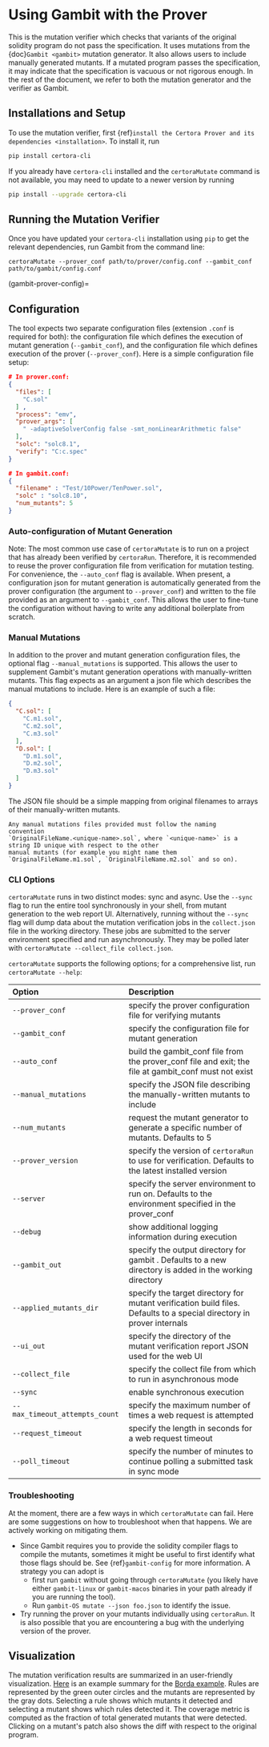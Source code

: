 # Using Gambit with the Prover

This is the mutation verifier which
 checks that variants of the original
 solidity program do not pass the specification.
It uses mutations from the {doc}`Gambit <gambit>`
  mutation generator.
It also allows users to include manually generated mutants.
If a mutated program passes the specification,
it may indicate that the specification is vacuous or not rigorous enough.
In the rest of the document,
  we refer to both the mutation generator and the verifier as Gambit.

## Installations and Setup

To use the mutation verifier,
  first {ref}`install the Certora Prover and its dependencies <installation>`.
To install it, run

```sh
pip install certora-cli
```

If you already have `certora-cli` installed and
  the `certoraMutate` command is not available,
  you may need to update to a newer version by running

```sh
pip install --upgrade certora-cli
```


## Running the Mutation Verifier

Once you have updated your `certora-cli` installation using `pip` to get the relevant
dependencies, run Gambit from the command line:

```
certoraMutate --prover_conf path/to/prover/config.conf --gambit_conf path/to/gambit/config.conf
```

(gambit-prover-config)=
## Configuration
The tool expects two separate configuration files (extension `.conf` is required for both):
the configuration file which defines the execution of mutant generation (`--gambit_conf`),
and the configuration file which defines execution of the prover (`--prover_conf`).
Here is a simple configuration file setup:

```json
# In prover.conf:
{
  "files": [
    "C.sol"
  ] ,
  "process": "emv",
  "prover_args": [
    " -adaptiveSolverConfig false -smt_nonLinearArithmetic false"
  ],
  "solc": "solc8.1",
  "verify": "C:c.spec"
}

# In gambit.conf:
{
  "filename" : "Test/10Power/TenPower.sol",
  "solc" : "solc8.10",
  "num_mutants": 5
}
```

### Auto-configuration of Mutant Generation

Note: The most common use case of `certoraMutate` is to run on a project that has already been verified by `certoraRun`.
Therefore, it is recommended to reuse the prover configuration file from verification for mutation testing. For
convenience, the `--auto_conf` flag is available. When present, a configuration json for mutant generation is
automatically generated from the prover configuration (the argument to `--prover_conf`) and written to the
file provided as an argument to `--gambit_conf`. This allows the user to fine-tune the configuration without having to
write any additional boilerplate from scratch.

### Manual Mutations

In addition to the prover and mutant generation configuration files, the optional flag
`--manual_mutations` is supported. This allows the user to supplement Gambit's mutant generation operations with
manually-written mutants. This flag expects as an argument a json file which describes the manual mutations to include.
Here is an example of such a file:

```json
{
  "C.sol": [
    "C.m1.sol",
    "C.m2.sol",
    "C.m3.sol"
  ],
  "D.sol": [
    "D.m1.sol",
    "D.m2.sol",
    "D.m3.sol"
  ]
}
```

The JSON file should be a simple mapping from original filenames to arrays of their manually-written mutants.

```{note}
Any manual mutations files provided must follow the naming
convention
`OriginalFileName.<unique-name>.sol`, where `<unique-name>` is a string ID unique with respect to the other
manual mutants (for example you might name them `OriginalFileName.m1.sol`, `OriginalFileName.m2.sol` and so on).
```

### CLI Options

`certoraMutate` runs in two distinct modes: sync and async. Use the `--sync` flag to run the entire tool synchronously
in your shell, from mutant generation to the web report UI. Alternatively, running without the `--sync` flag will dump
data about the mutation verification jobs in the `collect.json` file in the working directory. These jobs are submitted
to the server environment specified and run asynchronously. They may be polled later with
`certoraMutate --collect_file collect.json`.

`certoraMutate` supports the following options; for a comprehensive list, run `certoraMutate --help`:

| Option                         | Description                                                                                                           |
|:-------------------------------|:----------------------------------------------------------------------------------------------------------------------|
| `--prover_conf`                | specify the prover configuration file for verifying mutants                                                           |
| `--gambit_conf`                | specify the configuration file for mutant generation                                                                  |
| `--auto_conf`                  | build the gambit_conf file from the prover_conf file and exit; the file at gambit_conf must not exist                 |
| `--manual_mutations`           | specify the JSON file describing the manually-written mutants to include                                              |
| `--num_mutants`                | request the mutant generator to generate a specific number of mutants. Defaults to 5                                  |
| `--prover_version`             | specify the version of `certoraRun` to use for verification. Defaults to the latest installed version                 |
| `--server`                     | specify the server environment to run on. Defaults to the environment specified in the prover_conf                    |
| `--debug`                      | show additional logging information during execution                                                                  |
| `--gambit_out`                 | specify the output directory for gambit . Defaults to a new directory is added in the working directory               |
| `--applied_mutants_dir`        | specify the target directory for mutant verification build files. Defaults to a special directory in prover internals |
| `--ui_out`                     | specify the directory of the mutant verification report JSON used for the web UI                                      |
| `--collect_file`               | specify the collect file from which to run in asynchronous mode                                                       |
| `--sync`                       | enable synchronous execution                                                                                          |
| `--max_timeout_attempts_count` | specify the maximum number of times a web request is attempted                                                        |
| `--request_timeout`            | specify the length in seconds for a web request timeout                                                               |
| `--poll_timeout`               | specify the number of minutes to continue polling a submitted task in sync mode                                       |


### Troubleshooting

At the moment, there are a few ways in which `certoraMutate` can fail. Here are some suggestions on how to troubleshoot when that happens. We are actively working on mitigating them.

- Since Gambit requires you to provide the solidity compiler flags to compile the mutants, sometimes it might be useful to first identify what those flags should be. See {ref}`gambit-config` for more information. A strategy you can adopt is
  * first run `gambit` without going through `certoraMutate` (you likely have either `gambit-linux` or `gambit-macos` binaries in your path already if you are running the tool).
  * Run `gambit-OS mutate --json foo.json` to identify the issue.
- Try running the prover on your mutants individually using `certoraRun`. It is also possible that you are encountering a bug with the underlying version of the prover.

## Visualization

The mutation verification results are
  summarized in an user-friendly visualization.
[Here](https://mutation-testing-beta.certora.com/reports/mutation?id=c7c659d7-d500-46f2-acf1-1392eee714b5&anonymousKey=f4b40ba6-2160-4993-9f50-02625b291cae) is an example summary
  for the [Borda example](https://demo.certora.com/?Borda).
Rules are represented by the green outer circles
  and the mutants are represented by the gray dots.
Selecting a rule shows which mutants it detected
  and selecting a mutant shows which rules detected it.
The coverage metric is computed as the fraction
  of total generated mutants that were detected.
Clicking on a mutant's patch also shows the
  diff with respect to the original program.

